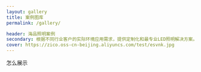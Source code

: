 ```yaml
---
layout: gallery
title: 案例图库
permalink: /gallery/

header: 海品照明案例
secondary: 根据不同行业客户的实际环境应用需求，提供定制化和最专业LED照明解决方案。
cover: https://zico.oss-cn-beijing.aliyuncs.com/test/esvnk.jpg
---
```


怎么展示